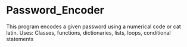 # Password_Encoder
This program encodes a given password using a numerical code or cat latin. 
Uses: Classes, functions, dictionaries, lists, loops, conditional statements
